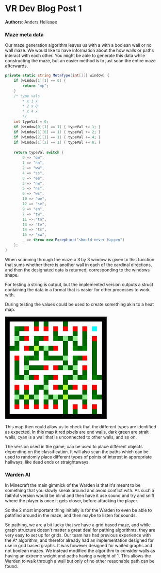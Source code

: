 # VR Dev Blog Post 1
**Authors**: Anders Hellesøe

### Maze meta data

Our maze generation algorithm leaves us with a with a boolean wall or no wall maze. We would like to have information about the how walls or paths interact with each other. You might be able to generate this data while constructing the maze, but an easier method is to just scan the entire maze afterwards.

```cs
private static string MetaType(int[][] window) {
    if (window[1][1] == 0) {
        return "mp";
    }
    /* type vals
        * x 1 x
        * 2 x 8
        * x 4 x
        */
    int typeVal = 0;
    if (window[0][1] == 1) { typeVal += 1; }
    if (window[1][0] == 1) { typeVal += 2; }
    if (window[2][1] == 1) { typeVal += 4; }
    if (window[1][2] == 1) { typeVal += 8; }

    return typeVal switch {
        0 => "ow",
        1 => "nn",
        2 => "ww",
        4 => "ss",
        8 => "ee",
        3 => "nw",
        5 => "ns",
        6 => "ws",
        10 => "we",
        12 => "se",
        9 => "en",
        7 => "tw",
        11 => "tn",
        13 => "te",
        14 => "ts",
        15 => "xw",
        _ => throw new Exception("should never happen")
    };
}
```

When scanning through the maze a 3 by 3 window is given to this function that sums whether there is another wall in each of the cardinal directions, and then the designated data is returned, corresponding to the windows shape.

For testing a string is output, but the implemented version outputs a struct containing the data in a format that is easier for other processes to work with. 

During testing the values could be used to create something akin to a heat map.

![Maze Heat Map](./media/MazeHeatMap.PNG)

This map then could allow us to check that the different types are identified as expected. In this map it red pixels are end walls, dark green are strait walls, cyan is a wall that is unconnected to other walls, and so on.

The version used in the game, can be used to place different objects depending on the classification. It will also scan the paths which can be used to randomly place different types of points of interest in appropriate hallways, like dead ends or straightaways.

### Warden AI

In Minecraft the main gimmick of the Warden is that it's meant to be something that you slowly sneak around and avoid conflict with. As such a faithful version would be blind and then have it use sound and try and sniff where the player is once it gets closer, before attacking the player.

So the 2 most important thing initially is for the Warden to even be able to pathfind around in the maze, and then maybe to listen for sounds.

So pathing, we are a bit lucky that we have a grid based maze, and while graph structure doesn't matter a great deal for pathing algorithms, they are very easy to set up for grids. Our team has had previous experience with the A* algorithm, and therefor already had an implementation designed for use in grid based graphs. It was however designed for waited graphs and not boolean mazes. We instead modified the algorithm to consider walls as having an extreme weight and paths having a weight of 1. This allows the Warden to walk through a wall but only of no other reasonable path can be found.